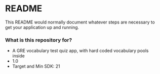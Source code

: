 # README #

This README would normally document whatever steps are necessary to get your application up and running.

### What is this repository for? ###

* A GRE vocabulary test quiz app, with hard coded vocabulary pools inside 
* 1.0
* Target and Min SDK: 21 